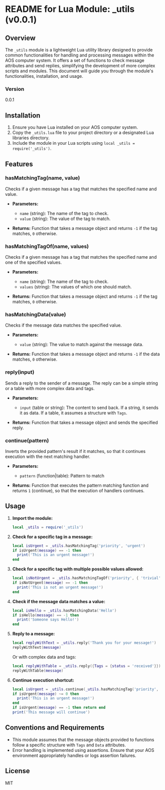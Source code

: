 # README for Lua Module: _utils (v0.0.1)

## Overview
The `_utils` module is a lightweight Lua utility library designed to provide common functionalities for handling and processing messages within the AOS computer system. It offers a set of functions to check message attributes and send replies, simplifying the development of more complex scripts and modules. This document will guide you through the module's functionalities, installation, and usage.

### Version
0.0.1

## Installation

1. Ensure you have Lua installed on your AOS computer system.
2. Copy the `_utils.lua` file to your project directory or a designated Lua libraries directory.
3. Include the module in your Lua scripts using `local _utils = require('_utils')`.

## Features

### hasMatchingTag(name, value)
Checks if a given message has a tag that matches the specified name and value.

- **Parameters:**
  - `name` (string): The name of the tag to check.
  - `value` (string): The value of the tag to match.

- **Returns:** Function that takes a message object and returns `-1` if the tag matches, `0` otherwise.

### hasMatchingTagOf(name, values)
Checks if a given message has a tag that matches the specified name and one of the specified values.

- **Parameters:**
  - `name` (string): The name of the tag to check.
  - `values` (string): The values of which one should match.

- **Returns:** Function that takes a message object and returns `-1` if the tag matches, `0` otherwise.

### hasMatchingData(value)
Checks if the message data matches the specified value.

- **Parameters:**
  - `value` (string): The value to match against the message data.

- **Returns:** Function that takes a message object and returns `-1` if the data matches, `0` otherwise.

### reply(input)
Sends a reply to the sender of a message. The reply can be a simple string or a table with more complex data and tags.

- **Parameters:**
  - `input` (table or string): The content to send back. If a string, it sends it as data. If a table, it assumes a structure with `Tags`.

- **Returns:** Function that takes a message object and sends the specified reply.

### continue(pattern)
Inverts the provided pattern's result if it matches, so that it continues execution with the next matching handler.

- **Parameters:**
  - `pattern` (function|table): Pattern to match

- **Returns:** Function that executes the pattern matching function and returns `1` (continue), so that the execution of handlers continues.

## Usage

1. **Import the module:**

   ```lua
   local _utils = require('_utils')
   ```

2. **Check for a specific tag in a message:**

   ```lua
   local isUrgent = _utils.hasMatchingTag('priority', 'urgent')
   if isUrgent(message) == -1 then
     print('This is an urgent message!')
   end
   ```

3. **Check for a specific tag with multiple possible values allowed:**
   
   ```lua
   local isNotUrgent = _utils.hasMatchingTagOf('priority', { 'trivial', 'unimportant' })
   if isNotUrgent(message) == -1 then
     print('This is not an urgent message!')
   end
   ```

4. **Check if the message data matches a value:**

   ```lua
   local isHello = _utils.hasMatchingData('Hello')
   if isHello(message) == -1 then
     print('Someone says Hello!')
   end
   ```

5. **Reply to a message:**

   ```lua
   local replyWithText = _utils.reply('Thank you for your message!')
   replyWithText(message)
   ```

   Or with complex data and tags:

   ```lua
   local replyWithTable = _utils.reply({Tags = {status = 'received'}})
   replyWithTable(message)
   ```

6. **Continue execution shortcut:**
   
   ```lua
   local isUrgent = _utils.continue(_utils.hasMatchingTag('priority', 'urgent'))
   if isUrgent(message) ~= 0 then
     print('This is an urgent message!')
   end
   if isUrgent(message) == -1 then return end
   print('This message will continue')
   ```

## Conventions and Requirements
- This module assumes that the message objects provided to functions follow a specific structure with `Tags` and `Data` attributes.
- Error handling is implemented using assertions. Ensure that your AOS environment appropriately handles or logs assertion failures.


## License

MIT